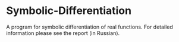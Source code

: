 # Symbolic-Differentiation

A program for symbolic differentiation of real functions. For detailed information please see the report (in Russian).
